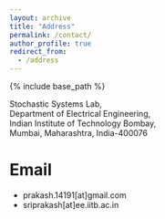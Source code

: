 ```yaml
---
layout: archive
title: "Address"
permalink: /contact/
author_profile: true
redirect_from:
  - /address
---
```


{% include base_path %}

Stochastic Systems Lab,\
Department of Electrical Engineering,\
Indian Institute of Technology Bombay,\
Mumbai, Maharashtra, India-400076

Email
======
* prakash.14191[at]gmail.com
* sriprakash[at]ee.iitb.ac.in
